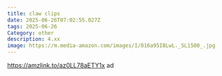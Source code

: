 ```yaml
---
title: claw clips
date: 2025-06-26T07:02:55.027Z
tags: 2025-06-26
Category: other
description: 4.xx
image: https://m.media-amazon.com/images/I/816a95I8LwL._SL1500_.jpg
---
```

https://amzlink.to/az0LL78aETY1x ad